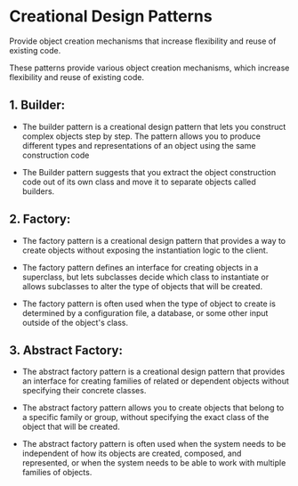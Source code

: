 # Creational Design Patterns 

Provide object creation mechanisms that increase flexibility and reuse of existing code.

These patterns provide various object creation mechanisms, which increase flexibility and reuse of existing code.

## 1. Builder: 

- The builder pattern is a creational design pattern that lets you construct complex objects step by step. The pattern allows you to produce different types and representations of an object using the same construction code

- The Builder pattern suggests that you extract the object construction code out of its own class and move it to separate objects called builders.

## 2. Factory: 

- The factory pattern is a creational design pattern that provides a way to create objects without exposing the instantiation logic to the client.

- The factory pattern defines an interface for creating objects in a superclass, but lets subclasses decide which class to instantiate or allows subclasses to alter the type of objects that will be created.

- The factory pattern is often used when the type of object to create is determined by a configuration file, a database, or some other input outside of the object's class.

## 3. Abstract Factory:

- The abstract factory pattern is a creational design pattern that provides an interface for creating families of related or dependent objects without specifying their concrete classes.

- The abstract factory pattern allows you to create objects that belong to a specific family or group, without specifying the exact class of the object that will be created.

- The abstract factory pattern is often used when the system needs to be independent of how its objects are created, composed, and represented, or when the system needs to be able to work with multiple families of objects.